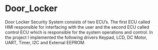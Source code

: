 # Door_Locker
 Door Locker Security System consists of two ECU’s. The first ECU called HMI responsible
for interfacing with the user and the second ECU called control ECU which is responsible for the
system operations and control. In the project I implemented the following drivers Keypad, LCD, DC
Motor, UART, Timer, I2C and External EEPROM.
